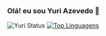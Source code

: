 ### Olá! eu sou Yuri Azevedo 👋

![Yuri Status](https://github-readme-stats.vercel.app/api?username=Projectyuuri07&show_icons=true&theme=dracula)
[![Top Linguagens](https://github-readme-stats.vercel.app/api/top-langs/?username=Projectyuuri07&layout=compact)](https://github.com/anuraghazra/github-readme-stats)
